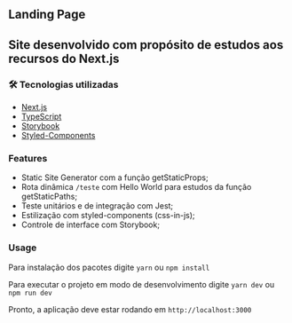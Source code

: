 ## Landing Page
## Site desenvolvido com propósito de estudos aos recursos do Next.js

### 🛠 Tecnologias utilizadas
- [Next.js](https://nextjs.org)
- [TypeScript](https://www.typescriptlang.org)
- [Storybook](https://storybook.js.org)
- [Styled-Components](https://styled-components.com)

### Features
- Static Site Generator com a função getStaticProps;
- Rota dinâmica ```/teste``` com Hello World para estudos da função getStaticPaths;
- Teste unitários e de integração com Jest;
- Estilização com styled-components (css-in-js);
- Controle de interface com Storybook;

### Usage
Para instalação dos pacotes digite ```yarn``` ou ```npm install```

Para executar o projeto em modo de desenvolvimento digite ```yarn dev``` ou ```npm run dev```

Pronto, a aplicação deve estar rodando em ```http://localhost:3000```
